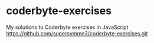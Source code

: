# coderbyte-exercises
My solutions to Coderbyte exercises in JavaScript
https://github.com/supersymme3/coderbyte-exercises.git
